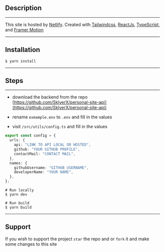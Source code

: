 ## Description

---

This site is hosted by [Netlify](https://netlify.com). Created with [Tailwindcss](https://tailwindcss.com), [ReactJs](https://reactjs.org), [TypeScript](https://typescriptlang.org), and [Framer Motion](https://framer.com/motion)

---

## Installation

```
$ yarn install
```

---

## Steps

---

- download the backend from the repo [https://github.com/SklyerX/personal-site-api](https://github.com/SklyerX/personal-site-api)

- rename `exmample.env` to `.env` and fill in the values

- visit `/src/utils/config.ts` and fill in the values

```ts
export const config = {
  urls: {
    api: "LINK TO API LOCAL OR HOSTED",
    github: "YOUR GITHUB PROFILE",
    contactMail: "CONTACT MAIL",
  },
  names: {
    githubUsername: "GITHUB USERNAME",
    developerName: "YOUR NAME",
  },
};
```

```
# Run locally
$ yarn dev

# Run build
$ yarn build
```

---

## Support

If you wish to support the project `star` the repo and or `fork` it and make some changes to this site
